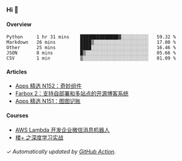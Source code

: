 ### Hi 👋

#### Overview

<!--START_SECTION:waka-->
```text
Python     1 hr 31 mins    ██████████████▓░░░░░░░░░░   59.32 % 
Markdown   26 mins         ████▒░░░░░░░░░░░░░░░░░░░░   17.00 % 
Other      25 mins         ████░░░░░░░░░░░░░░░░░░░░░   16.46 % 
JSON       8 mins          █▒░░░░░░░░░░░░░░░░░░░░░░░   05.66 % 
CSV        1 min           ▒░░░░░░░░░░░░░░░░░░░░░░░░   01.09 % 
```
<!--END_SECTION:waka-->

#### Articles

<!-- BLOG:START -->
- [Apps 精选 N152：奇妙组件](https://huhuhang.com/post/product-hunt/product-hunt-n152)
- [Farbox 2：支持自部署和多站点的开源博客系统](https://huhuhang.com/post/sspai/65889)
- [Apps 精选 N151：图图记账](https://huhuhang.com/post/product-hunt/product-hunt-n151)
<!-- BLOG:END -->

#### Courses

<!-- SYL:START -->
- [AWS Lambda 开发企业微信消息机器人](https://lanqiao.cn/courses/2868)
- [楼+ 之深度学习实战](https://lanqiao.cn/courses/2617)
<!-- SYL:END -->

###### ✓ Automatically updated by [GitHub Action](https://github.com/huhuhang/huhuhang/actions).
